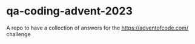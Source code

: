 # qa-coding-advent-2023
A repo to have a collection of answers for the https://adventofcode.com/ challenge
